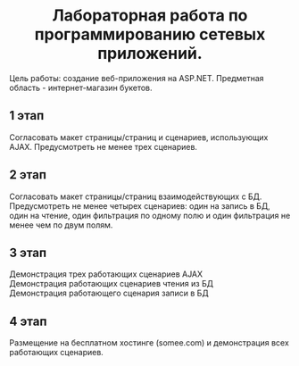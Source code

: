 <h1 align="center">Лабораторная работа по программированию сетевых приложений.</h1>
Цель работы: создание веб-приложения на ASP.NET. Предметная область - интернет-магазин букетов.

## 1 этап
Согласовать макет страницы/страниц и сценариев, использующих AJAX. Предусмотреть не менее трех сценариев.

## 2 этап
Согласовать макет страницы/страниц взаимодействующих с БД. Предусмотреть не менее четырех сценариев: один на запись в БД, один
на чтение, один фильтрация по одному полю и один фильтрация не менее чем по двум полям.

## 3 этап
Демонстрация трех работающих сценариев AJAX<br>
Демонстрация работающих сценариев чтения из БД<br>
Демонстрация работающего сценария записи в БД<br>

## 4 этап
Размещение на бесплатном хостинге (somee.com) и демонстрация всех работающих
сценариев. 
